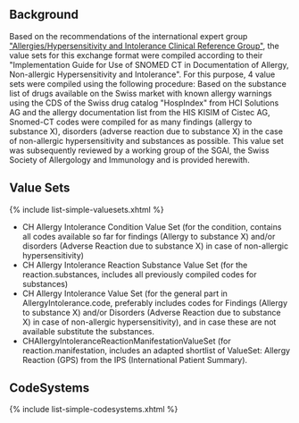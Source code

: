 

## Background
Based on the recommendations of the international expert group ["Allergies/Hypersensitivity and Intolerance Clinical Reference Group"](https://confluence.ihtsdotools.org/pages/viewpage.action?pageId=40143192), the value sets for this exchange format were compiled according to their "Implementation Guide for Use of SNOMED CT in Documentation of Allergy, Non-allergic Hypersensitivity and Intolerance".
For this purpose, 4 value sets were compiled using the following procedure: Based on the substance list of drugs available on the Swiss market with known allergy warnings using the CDS of the Swiss drug catalog "HospIndex" from HCI Solutions AG and the allergy documentation list from the HIS KISIM of Cistec AG, Snomed-CT codes were compiled for as many findings (allergy to substance X), disorders (adverse reaction due to substance X) in the case of non-allergic hypersensitivity and substances as possible. This value set was subsequently reviewed by a working group of the SGAI, the Swiss Society of Allergology and Immunology and is provided herewith.

## Value Sets

{% include list-simple-valuesets.xhtml %}

- CH Allergy Intolerance Condition Value Set (for the condition, contains all codes available so far for findings (Allergy to substance X) and/or disorders (Adverse Reaction due to substance X) in case of non-allergic hypersensitivity) 
- CH Allergy Intolerance Reaction Substance Value Set (for the reaction.substances, includes all previously compiled codes for substances)
- CH Allergy Intolerance Value Set (for the general part in AllergyIntolerance.code, preferably includes codes for Findings (Allergy to substance X) and/or Disorders (Adverse Reaction due to substance X) in case of non-allergic hypersensitivity), and in case these are not available substitute the substances.
- CHAllergyIntoleranceReactionManifestationValueSet (for reaction.manifestation, includes an adapted shortlist of ValueSet: Allergy Reaction (GPS) from the IPS (International Patient Summary).





## CodeSystems

{% include list-simple-codesystems.xhtml %}

<!-- ConceptMaps

{% include list-simple-conceptmaps.xhtml %}

NamingSystems

{% include list-simple-namingsystems.xhtml %} -->
